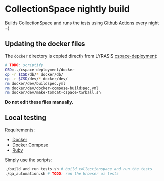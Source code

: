 # CollectionSpace nightly build

Builds CollectionSpace and runs the tests using [Github Actions](#) every night =)

## Updating the docker files

The `docker` directory is copied directly from LYRASIS [cspace-deployment](#):

```bash
# TODO: scriptify
CSD=../cspace-deployment/docker
cp -r $CSD/db/* docker/db/
cp -r $CSD/dev/* docker/dev/
rm docker/dev/buildspec.yml
rm docker/dev/docker-compose-buildspec.yml
rm docker/dev/make-tomcat-cspace-tarball.sh
```

__Do not edit these files manually.__

## Local testing

Requirements:

- [Docker](#)
- [Docker Compose](#)
- [Ruby](#)

Simply use the scripts:

```bash
./build_and_run_tests.sh # build collectionspace and run the tests
./qa_automation.sh # TODO: run the browser ui tests
```
